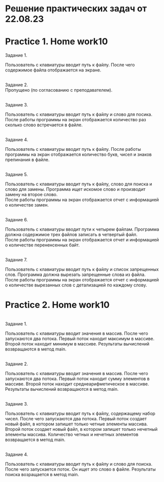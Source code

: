 # <b>Решение практических задач от 22.08.23</b>

# <b>Practice 1. Home work10</b>

Задание 1.<br>

Пользователь с клавиатуры вводит путь к файлу. После чего содержимое файла отображается на экране.

<br>Задание 2.<br>
Пропущено (по согласованию с преподавателем).

<br>Задание 3.<br>

Пользователь с клавиатуры вводит путь к файлу и слово для посика. После работы программы на экран отображается количество раз сколько слово встречается в файле.

<br>Задание 4.<br>

Пользователь с клавиатуры вводит путь к файлу. После работы программы на экран отображается количество букв, чисел и знаков препинания в файле.

<br>Задание 5.<br>

Пользователь с клавиатуры вводит путь к файлу, слово для поиска и слово для замены. Программа ищет искомое слово и производит замену на второе слово.<br>
После работы программы на экран отображается отчет с информацией о количестве замен.

<br>Задание 6.<br>

Пользователь с клавиатуры вводит пути к четырем файлам. Программа должна содержимое трех файлов записать в четвертый файл.<br>
После работы программы на экран отображается отчет и информацией о количестве перененсенных байт.

<br>Задание 7.<br>

Пользователь с клавиатуры вводит путь к файлу и список запрещенных слов. Программа должна вырезать запрещенные слова из файла.<br>
После работы программы на экран отображается отчет с информацией о количестве вырезанных слов с детализацией по каждому слову.



# <b>Practice 2. Home work10</b>

<br>Задание 1.<br>

Пользователь с клавиатуры вводит значения в массив. После чего запускаются два потока. Первый поток находит максимум в массиве. Второй поток находит минимум в массиве. Результаты вычислений возвращаются в метод main.

<br>Задание 2.<br>

Пользователь с клавиатуры вводит значения в массив. После чего запускаются два потока. Первый поток находит сумму элементов в массиве. Второй поток находит среднеарифметическое в массиве. Результаты вычислений возвращаются в метод main.

<br>Задание 3.<br>

Пользователь с клавиатуры вводит путь к файлу, содержащему набор чисел. После чего запускаются два потока. Первый поток создает новый файл, в котором запишет только четные элементы массива. Второй поток создает новый файл, в котором запишет только нечетный элементы массива. Количество четных и нечетных элементов возвращается в метод main.

<br>Задание 4.<br>

Пользователь с клавиатуры вводит путь к файлу и слово для поиска. После чего запускается поток. Он ищет это слово в файле. Результаты поиска возращается в метод main.


